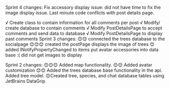 Sprint 4 changes:
Fix accessory display issue: did not have time to fix the image display issue.
Last minute code conflicts with post details page.

√ Create class to contain information for all comments per post
√ Modify/ create database to contain comments
√ Modify PostDetailsPage to accept comments and send data to database
√ Modify PostDetailsPage to display past comments 
Sprint 3 changes:
😊😊 connected the trees database to the socialpage
😊😊😊 created the postPage displays the image of trees
😊 added INotifyPropertyChanged to items
put avatar accessories into data base :( did not get images to display

Sprint 2 changes:
😊😊😊  Added map functionality.
😊😊 Added avatar customization
😊😊 Added the trees database base functionality in the api.
Added tree model. 
😊Created tree, species, and chat database tables using JetBrains DataGrip

